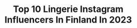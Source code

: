 ---
title: Top 10 Lingerie Instagram Influencers In Finland In 2023
description: >-
  Find top lingerie Instagram influencers in Finland in 2023. Most popular hashtags: #makeup #portrait #happy #kaupallinenyhteisty.
platform: Instagram
hits: 9
text_top: Analyze the top-rated Instagram accounts on inBeat.
text_bottom: Our platform has 9 Instagram influencers like this in Finland for you to contact.
profiles:
  - username: "the_sari_"
    fullname: >-
      Sari Lehtonen
    bio: >-
      ✨Model photos ✨Stories about my life ✨Happily married❤️
    location: "Finland"
    followers: 20256
    engagement: 771
    commentsToLikes: 0.070508
    id: ck8t0cn5jrm2w0j78cgxdx18b
    verified: false
    hashtags: "#latex, #photoshoot, #longhair, #stockings"
  - username: "caroljanettt"
    fullname: >-
      Carol
    bio: >-
      Content creator Helsinki, Finland @caroljtattoo ✨ Collabs caroljanettt@gmail.com
    location: "Finland"
    followers: 95623
    engagement: 679
    commentsToLikes: 0.016668
    id: ck8t7jikzh1hy0j78v3jyttkz
    verified: false
    hashtags: "#tattoos, #inked, #mermaidhair, #suomalainen"
  - username: "jenni_succeedo"
    fullname: >-
      𝕁𝕖𝕟𝕟𝕚 𝕊𝕒𝕜𝕤𝕚𝕠
    bio: >-
      ▫️Wellnes▫️beauty▫️Lifestyle ▫️investing📈 ▫️to be Engineer 🦾📚 ▫️ ▫️ Icaniwill⬇️ alekoodi JSAKSIO20
    location: "Finland"
    followers: 8247
    engagement: 1325
    commentsToLikes: 0.309580
    id: ckaoydnr2h2s10i78gzeyu4zn
    verified: false
    hashtags: "#vaikuttajatfinland, #influencer, #gains, #iciwfamily"
  - username: "wellness_mia"
    fullname: >-
      M i a
    bio: >-
      Finland /Jns 🇫🇮 Psychologist Active lifestyle, positive mind 📷@miamielonen Sport | Fitness | Wellness | Nature | Outdoors | Modeling
    location: "Finland"
    followers: 5328
    engagement: 1657
    commentsToLikes: 0.082279
    id: ckaos1gg8pq6x0i78e3kteybb
    verified: false
    hashtags: "#fitnesslifestyle, #workoutoutfit, #tattooedgirls, #strongmindset"
  - username: "sharonmejiac"
    fullname: >-
      Sharon Mejía
    bio: >-
      •𝒟𝒶𝓃𝒸ℯ𝓇 •lShowbusiness|•ℳℴ𝒹ℯ𝓁• ℙ𝕦𝕣𝕒 𝕓𝕦𝕖𝕟𝕒 𝕧𝕚𝕓𝕣𝕒🦋💫 •Miss Puebla 2017👑 Collabs:DM⬇️ Nᴇᴠᴇʀ sᴛᴏᴘ ʟɪᴠɪɴɢ🍃🌟
    location: "Finland"
    followers: 33054
    engagement: 611
    commentsToLikes: 0.101106
    id: ck5c122omuays0i115mo0dw2l
    verified: false
    hashtags: "#follow, #workoutmotivation, #moda, #followme"
  - username: "sanzilla94"
    fullname: >-
      Sanni Perälä
    bio: >-
      Helsinki Snapchat: sanzilla94
    location: "Finland"
    followers: 18460
    engagement: 1176
    commentsToLikes: 0.034828
    id: ck15t176vfu3f0i19kldya9iy
    verified: false
    hashtags: "#outfit, #instagood, #smile, #newyorker"
  - username: "hannalehi"
    fullname: >-
      Hanna
    bio: >-
      Hairdresser |Make-Up Artist|Tampere | Finland Model (DM for collab) 💋🌴 My 💇‍♀️ work @hairbyhannalehi Ajanvaraukset⬇️
    location: "Finland"
    followers: 7647
    engagement: 1269
    commentsToLikes: 0.054938
    id: ck8swn5ylelid0j783bpb0op3
    verified: false
    hashtags: "#model, #modeling, #sunday, #photoshoot"
  - username: "eevakatariinajarvinen"
    fullname: >-
      𝑬 𝑬 𝑽 𝑨  ♡
    bio: >-
      Mommy to @imkingbabar 🐾 Marketing student📚 Scorpio | 24 📍Living in Helsinki, Finland ✉️ eevakatariinajarvinen@gmail.com
    location: "Finland"
    followers: 11686
    engagement: 407
    commentsToLikes: 0.032540
    id: ck5zymg5fa4vh0i14667h6eed
    verified: false
    hashtags: "#sunset, #ajatuksia, #motd, #ootd"
  - username: "nadjastrange"
    fullname: >-
      Nadja Korpijaakko (she/her)
    bio: >-
      💖 kirppislöydöt ja vastuullisempi kuluttaminen 🌙 kehopositiivisuus ja tatuoinnit 👩🏾‍💻 social media specialist ✖️ Helsinki, Finland
    location: "Finland"
    followers: 5705
    engagement: 599
    commentsToLikes: 0.042715
    id: ck5zwdc9v5xmf0i14lquba56c
    verified: false
    hashtags: "#drmartens, #secondhandstylefinland, #kirppisl, #kierr"
---